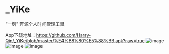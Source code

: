 # _YiKe
“一刻” 开源个人时间管理工具


App下载地址：https://github.com/Harry-Qin/_YiKe/blob/master/%E4%B8%80%E5%88%BB.apk?raw=true
 ![image](https://github.com/Harry-Qin/_YiKe/blob/master/app/src/main/res/raw-zh-rCN/show1.png)
  ![image](https://github.com/Harry-Qin/_YiKe/blob/master/app/src/main/res/raw-zh-rCN/show2.png)
   ![image](https://github.com/Harry-Qin/_YiKe/blob/master/app/src/main/res/raw-zh-rCN/show3.png)
